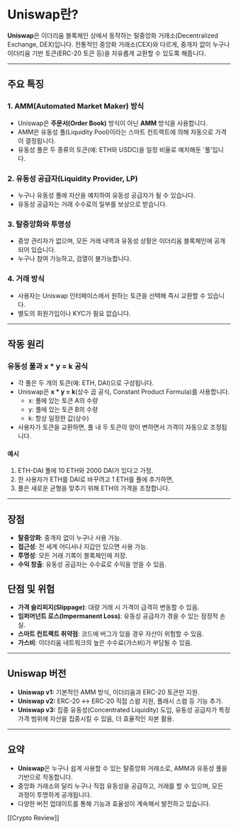 
# Uniswap란?

**Uniswap**은 이더리움 블록체인 상에서 동작하는 탈중앙화 거래소(Decentralized Exchange, DEX)입니다. 전통적인 중앙화 거래소(CEX)와 다르게, 중개자 없이 누구나 이더리움 기반 토큰(ERC-20 토큰 등)을 자유롭게 교환할 수 있도록 해줍니다.

---

## 주요 특징

### 1. **AMM(Automated Market Maker) 방식**
- Uniswap은 **주문서(Order Book)** 방식이 아닌 **AMM** 방식을 사용합니다.
- AMM은 유동성 풀(Liquidity Pool)이라는 스마트 컨트랙트에 의해 자동으로 가격이 결정됩니다.
- 유동성 풀은 두 종류의 토큰(예: ETH와 USDC)을 일정 비율로 예치해둔 '풀'입니다.

### 2. **유동성 공급자(Liquidity Provider, LP)**
- 누구나 유동성 풀에 자산을 예치하여 유동성 공급자가 될 수 있습니다.
- 유동성 공급자는 거래 수수료의 일부를 보상으로 받습니다.

### 3. **탈중앙화와 투명성**
- 중앙 관리자가 없으며, 모든 거래 내역과 유동성 상황은 이더리움 블록체인에 공개되어 있습니다.
- 누구나 참여 가능하고, 검열이 불가능합니다.

### 4. **거래 방식**
- 사용자는 Uniswap 인터페이스에서 원하는 토큰을 선택해 즉시 교환할 수 있습니다.
- 별도의 회원가입이나 KYC가 필요 없습니다.

---

## 작동 원리

### **유동성 풀과 x * y = k 공식**

- 각 풀은 두 개의 토큰(예: ETH, DAI)으로 구성됩니다.
- Uniswap은 **x * y = k**(상수 곱 공식, Constant Product Formula)를 사용합니다.
    - x: 풀에 있는 토큰 A의 수량
    - y: 풀에 있는 토큰 B의 수량
    - k: 항상 일정한 값(상수)
- 사용자가 토큰을 교환하면, 풀 내 두 토큰의 양이 변하면서 가격이 자동으로 조정됩니다.

#### **예시**
1. ETH-DAI 풀에 10 ETH와 2000 DAI가 있다고 가정.
2. 한 사용자가 ETH를 DAI로 바꾸려고 1 ETH를 풀에 추가하면,
3. 풀은 새로운 균형을 맞추기 위해 ETH의 가격을 조정합니다.

---

## 장점

- **탈중앙화**: 중개자 없이 누구나 사용 가능.
- **접근성**: 전 세계 어디서나 지갑만 있으면 사용 가능.
- **투명성**: 모든 거래 기록이 블록체인에 저장.
- **수익 창출**: 유동성 공급자는 수수료로 수익을 얻을 수 있음.

## 단점 및 위험

- **가격 슬리피지(Slippage)**: 대량 거래 시 가격이 급격히 변동할 수 있음.
- **임퍼머넌트 로스(Impermanent Loss)**: 유동성 공급자가 겪을 수 있는 잠정적 손실.
- **스마트 컨트랙트 취약점**: 코드에 버그가 있을 경우 자산이 위험할 수 있음.
- **가스비**: 이더리움 네트워크의 높은 수수료(가스비)가 부담될 수 있음.

---

## Uniswap 버전

- **Uniswap v1:** 기본적인 AMM 방식, 이더리움과 ERC-20 토큰만 지원.
- **Uniswap v2:** ERC-20 ↔ ERC-20 직접 스왑 지원, 플래시 스왑 등 기능 추가.
- **Uniswap v3:** 집중 유동성(Concentrated Liquidity) 도입, 유동성 공급자가 특정 가격 범위에 자산을 집중시킬 수 있음, 더 효율적인 자본 활용.

---

## 요약

- **Uniswap**은 누구나 쉽게 사용할 수 있는 탈중앙화 거래소로, AMM과 유동성 풀을 기반으로 작동합니다.
- 중앙화 거래소와 달리 누구나 직접 유동성을 공급하고, 거래를 할 수 있으며, 모든 과정이 투명하게 공개됩니다.
- 다양한 버전 업데이트를 통해 기능과 효율성이 계속해서 발전하고 있습니다.

[[Crypto Review]]